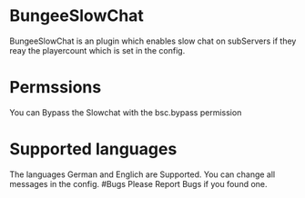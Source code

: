 # BungeeSlowChat
BungeeSlowChat is an plugin which enables slow chat on subServers if they reay the playercount which is set in the config.
# Permssions
You can Bypass the Slowchat with the bsc.bypass permission
# Supported languages
The languages German and Englich are Supported. You can change all messages in the config.
#Bugs
Please Report Bugs if you found one. 
